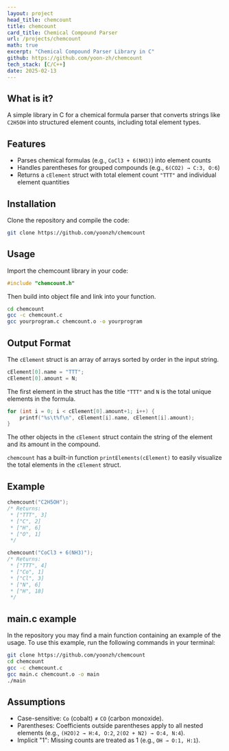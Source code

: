 ```yaml
---
layout: project
head_title: chemcount
title: chemcount
card_title: Chemical Compound Parser
url: /projects/chemcount
math: true
excerpt: "Chemical Compound Parser Library in C"
github: https://github.com/yoon-zh/chemcount
tech_stack: [C/C++]
date: 2025-02-13
---
```


## What is it?

A simple library in C for a chemical formula parser that converts strings like `C2H5OH` into structured element counts, including total element types.

## Features

- Parses chemical formulas (e.g., `CoCl3 + 6(NH3)`) into element counts
- Handles parentheses for grouped compounds (e.g., `6(CO2) → C:3, O:6`)
- Returns a `cElement` struct with total element count `"TTT"` and individual element quantities

## Installation

Clone the repository and compile the code:

```bash
git clone https://github.com/yoonzh/chemcount
```

## Usage

Import the chemcount library in your code:
```c
#include "chemcount.h"
```
 
Then build into object file and link into your function.

```bash
cd chemcount  
gcc -c chemcount.c
gcc yourprogram.c chemcount.o -o yourprogram
```

## Output Format
The `cElement` struct is an array of arrays sorted by order in the input string.

```c
cElement[0].name = "TTT";
cElement[0].amount = N;
```

The first element in the struct has the title `"TTT"` and `N` is the total unique elements in the formula.

```c
for (int i = 0; i < cElement[0].amount+1; i++) {
    printf("%s\t%f\n", cElement[i].name, cElement[i].amount);
}
```

The other objects in the `cElement` struct contain the string of the element and its amount in the compound.

`chemcount` has a built-in function `printElements(cElement)` to easily visualize the total elements in the `cElement` struct. 

## Example

```c
chemcount("C2H5OH");
/* Returns:
 * ["TTT", 3]
 * ["C", 2]
 * ["H", 6]
 * ["O", 1]
 */

chemcount("CoCl3 + 6(NH3)");
/* Returns:
 * ["TTT", 4]
 * ["Co", 1]
 * ["Cl", 3]
 * ["N", 6]
 * ["H", 18]
 */
```

## main.c example

In the repository you may find a main function containing an example of the usage. To use this example, run the following commands in your terminal:

```bash
git clone https://github.com/yoonzh/chemcount
cd chemcount
gcc -c chemcount.c
gcc main.c chemcount.o -o main
./main
```

## Assumptions
- Case-sensitive: `Co` (cobalt) ≠ `CO` (carbon monoxide).
- Parentheses: Coefficients outside parentheses apply to all nested elements (e.g., `(H2O)2 → H:4, O:2`, `2(O2 + N2) → O:4, N:4`).
- Implicit "1": Missing counts are treated as 1 (e.g., `OH → O:1, H:1`).

<!--Written by Jorge Porras (2025)-->